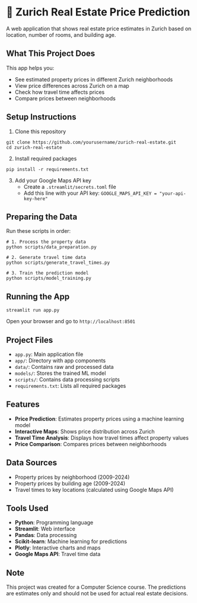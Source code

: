# 🏡 Zurich Real Estate Price Prediction

A web application that shows real estate price estimates in Zurich based on location, number of rooms, and building age.

## What This Project Does

This app helps you:
- See estimated property prices in different Zurich neighborhoods
- View price differences across Zurich on a map
- Check how travel time affects prices
- Compare prices between neighborhoods

## Setup Instructions

1. Clone this repository
```
git clone https://github.com/yourusername/zurich-real-estate.git
cd zurich-real-estate
```

2. Install required packages
```
pip install -r requirements.txt
```

3. Add your Google Maps API key
   - Create a `.streamlit/secrets.toml` file
   - Add this line with your API key: `GOOGLE_MAPS_API_KEY = "your-api-key-here"`

## Preparing the Data

Run these scripts in order:

```
# 1. Process the property data
python scripts/data_preparation.py

# 2. Generate travel time data
python scripts/generate_travel_times.py

# 3. Train the prediction model
python scripts/model_training.py
```

## Running the App

```
streamlit run app.py
```

Open your browser and go to `http://localhost:8501`

## Project Files

- `app.py`: Main application file
- `app/`: Directory with app components
- `data/`: Contains raw and processed data
- `models/`: Stores the trained ML model
- `scripts/`: Contains data processing scripts
- `requirements.txt`: Lists all required packages

## Features

- **Price Prediction**: Estimates property prices using a machine learning model
- **Interactive Maps**: Shows price distribution across Zurich
- **Travel Time Analysis**: Displays how travel times affect property values
- **Price Comparison**: Compares prices between neighborhoods

## Data Sources

- Property prices by neighborhood (2009-2024)
- Property prices by building age (2009-2024)
- Travel times to key locations (calculated using Google Maps API)

## Tools Used

- **Python**: Programming language
- **Streamlit**: Web interface
- **Pandas**: Data processing
- **Scikit-learn**: Machine learning for predictions
- **Plotly**: Interactive charts and maps
- **Google Maps API**: Travel time data

## Note

This project was created for a Computer Science course. The predictions are estimates only and should not be used for actual real estate decisions.
